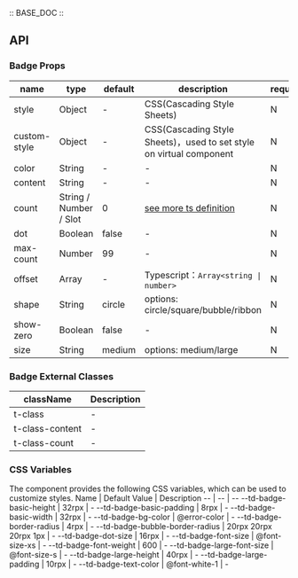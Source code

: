 :: BASE_DOC ::

## API

### Badge Props

name | type | default | description | required
-- | -- | -- | -- | --
style | Object | - | CSS(Cascading Style Sheets) | N
custom-style | Object | - | CSS(Cascading Style Sheets)，used to set style on virtual component | N
color | String | - | \- | N
content | String | - | \- | N
count | String / Number / Slot | 0 | [see more ts definition](https://github.com/Tencent/tdesign-miniprogram/blob/develop/src/common/common.ts) | N
dot | Boolean | false | \- | N
max-count | Number | 99 | \- | N
offset | Array | - | Typescript：`Array<string \| number>` | N
shape | String | circle | options: circle/square/bubble/ribbon | N
show-zero | Boolean | false | \- | N
size | String | medium | options: medium/large | N
### Badge External Classes

className | Description
-- | --
t-class | \-
t-class-content | \-
t-class-count | \-

### CSS Variables

The component provides the following CSS variables, which can be used to customize styles.
Name | Default Value | Description 
-- | -- | --
--td-badge-basic-height | 32rpx | - 
--td-badge-basic-padding | 8rpx | - 
--td-badge-basic-width | 32rpx | - 
--td-badge-bg-color | @error-color | - 
--td-badge-border-radius | 4rpx | - 
--td-badge-bubble-border-radius | 20rpx 20rpx 20rpx 1px | - 
--td-badge-dot-size | 16rpx | - 
--td-badge-font-size | @font-size-xs | - 
--td-badge-font-weight | 600 | - 
--td-badge-large-font-size | @font-size-s | - 
--td-badge-large-height | 40rpx | - 
--td-badge-large-padding | 10rpx | - 
--td-badge-text-color | @font-white-1 | -
